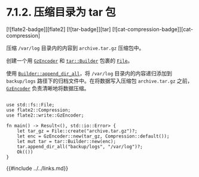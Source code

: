 # 7.1.2. 压缩目录为 tar 包

[![flate2-badge]][flate2] [![tar-badge]][tar] [![cat-compression-badge]][cat-compression]

压缩 `/var/log` 目录内的内容到 `archive.tar.gz` 压缩包中。

创建一个用 [`GzEncoder`] 和 [`tar::Builder`] 包裹的 [`File`]。

使用 [`Builder::append_dir_all`]，将 `/var/log` 目录内的内容递归添加到 `backup/logs` 路径下的归档文件中。在将数据写入压缩包 `archive.tar.gz` 之前，[`GzEncoder`] 负责清晰地将数据压缩。

```rust,edition2018,no_run

use std::fs::File;
use flate2::Compression;
use flate2::write::GzEncoder;

fn main() -> Result<(), std::io::Error> {
    let tar_gz = File::create("archive.tar.gz")?;
    let enc = GzEncoder::new(tar_gz, Compression::default());
    let mut tar = tar::Builder::new(enc);
    tar.append_dir_all("backup/logs", "/var/log")?;
    Ok(())
}
```

[`Builder::append_dir_all`]: https://docs.rs/tar/*/tar/struct.Builder.html#method.append_dir_all
[`File`]: https://doc.rust-lang.org/std/fs/struct.File.html
[`GzEncoder`]: https://docs.rs/flate2/*/flate2/write/struct.GzEncoder.html
[`tar::Builder`]: https://docs.rs/tar/*/tar/struct.Builder.html

{{#include ../../links.md}}
